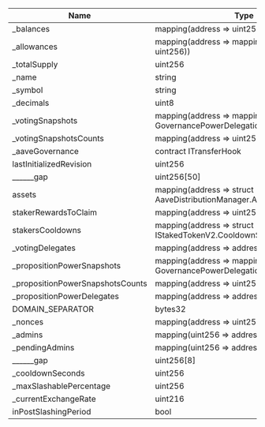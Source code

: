 | Name                             | Type                                                                                   | Slot | Offset | Bytes | Contract                                      |
|----------------------------------|----------------------------------------------------------------------------------------|------|--------|-------|-----------------------------------------------|
| _balances                        | mapping(address => uint256)                                                            | 0    | 0      | 32    | src/contracts/StakedTokenV3.sol:StakedTokenV3 |
| _allowances                      | mapping(address => mapping(address => uint256))                                        | 1    | 0      | 32    | src/contracts/StakedTokenV3.sol:StakedTokenV3 |
| _totalSupply                     | uint256                                                                                | 2    | 0      | 32    | src/contracts/StakedTokenV3.sol:StakedTokenV3 |
| _name                            | string                                                                                 | 3    | 0      | 32    | src/contracts/StakedTokenV3.sol:StakedTokenV3 |
| _symbol                          | string                                                                                 | 4    | 0      | 32    | src/contracts/StakedTokenV3.sol:StakedTokenV3 |
| _decimals                        | uint8                                                                                  | 5    | 0      | 1     | src/contracts/StakedTokenV3.sol:StakedTokenV3 |
| _votingSnapshots                 | mapping(address => mapping(uint256 => struct GovernancePowerDelegationERC20.Snapshot)) | 6    | 0      | 32    | src/contracts/StakedTokenV3.sol:StakedTokenV3 |
| _votingSnapshotsCounts           | mapping(address => uint256)                                                            | 7    | 0      | 32    | src/contracts/StakedTokenV3.sol:StakedTokenV3 |
| _aaveGovernance                  | contract ITransferHook                                                                 | 8    | 0      | 20    | src/contracts/StakedTokenV3.sol:StakedTokenV3 |
| lastInitializedRevision          | uint256                                                                                | 9    | 0      | 32    | src/contracts/StakedTokenV3.sol:StakedTokenV3 |
| ______gap                        | uint256[50]                                                                            | 10   | 0      | 1600  | src/contracts/StakedTokenV3.sol:StakedTokenV3 |
| assets                           | mapping(address => struct AaveDistributionManager.AssetData)                           | 60   | 0      | 32    | src/contracts/StakedTokenV3.sol:StakedTokenV3 |
| stakerRewardsToClaim             | mapping(address => uint256)                                                            | 61   | 0      | 32    | src/contracts/StakedTokenV3.sol:StakedTokenV3 |
| stakersCooldowns                 | mapping(address => struct IStakedTokenV2.CooldownSnapshot)                             | 62   | 0      | 32    | src/contracts/StakedTokenV3.sol:StakedTokenV3 |
| _votingDelegates                 | mapping(address => address)                                                            | 63   | 0      | 32    | src/contracts/StakedTokenV3.sol:StakedTokenV3 |
| _propositionPowerSnapshots       | mapping(address => mapping(uint256 => struct GovernancePowerDelegationERC20.Snapshot)) | 64   | 0      | 32    | src/contracts/StakedTokenV3.sol:StakedTokenV3 |
| _propositionPowerSnapshotsCounts | mapping(address => uint256)                                                            | 65   | 0      | 32    | src/contracts/StakedTokenV3.sol:StakedTokenV3 |
| _propositionPowerDelegates       | mapping(address => address)                                                            | 66   | 0      | 32    | src/contracts/StakedTokenV3.sol:StakedTokenV3 |
| DOMAIN_SEPARATOR                 | bytes32                                                                                | 67   | 0      | 32    | src/contracts/StakedTokenV3.sol:StakedTokenV3 |
| _nonces                          | mapping(address => uint256)                                                            | 68   | 0      | 32    | src/contracts/StakedTokenV3.sol:StakedTokenV3 |
| _admins                          | mapping(uint256 => address)                                                            | 69   | 0      | 32    | src/contracts/StakedTokenV3.sol:StakedTokenV3 |
| _pendingAdmins                   | mapping(uint256 => address)                                                            | 70   | 0      | 32    | src/contracts/StakedTokenV3.sol:StakedTokenV3 |
| ______gap                        | uint256[8]                                                                             | 71   | 0      | 256   | src/contracts/StakedTokenV3.sol:StakedTokenV3 |
| _cooldownSeconds                 | uint256                                                                                | 79   | 0      | 32    | src/contracts/StakedTokenV3.sol:StakedTokenV3 |
| _maxSlashablePercentage          | uint256                                                                                | 80   | 0      | 32    | src/contracts/StakedTokenV3.sol:StakedTokenV3 |
| _currentExchangeRate             | uint216                                                                                | 81   | 0      | 27    | src/contracts/StakedTokenV3.sol:StakedTokenV3 |
| inPostSlashingPeriod             | bool                                                                                   | 81   | 27     | 1     | src/contracts/StakedTokenV3.sol:StakedTokenV3 |
